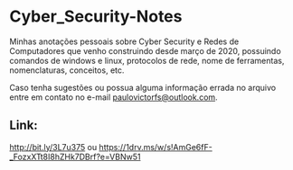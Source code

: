 # Cyber_Security-Notes
Minhas anotações pessoais sobre Cyber Security e Redes de Computadores que venho construindo desde março de 2020, possuindo comandos de windows e linux, protocolos de rede, nome de ferramentas, nomenclaturas, conceitos, etc.

Caso tenha sugestões ou possua alguma informação errada no arquivo entre em contato no e-mail paulovictorfs@outlook.com.

## Link:
http://bit.ly/3L7u375 ou https://1drv.ms/w/s!AmGe6fF-_FozxXTt8I8hZHk7DBrf?e=VBNw51
